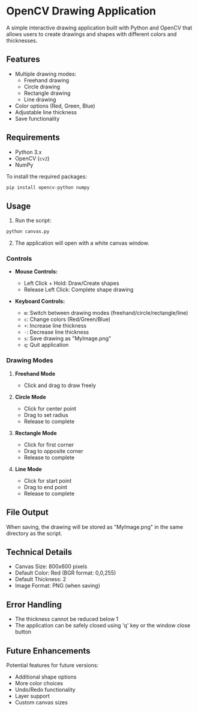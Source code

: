 # OpenCV Drawing Application

A simple interactive drawing application built with Python and OpenCV that allows users to create drawings and shapes with different colors and thicknesses.

## Features

- Multiple drawing modes:
  - Freehand drawing
  - Circle drawing
  - Rectangle drawing
  - Line drawing
- Color options (Red, Green, Blue)
- Adjustable line thickness
- Save functionality

## Requirements

- Python 3.x
- OpenCV (`cv2`)
- NumPy

To install the required packages:
```bash
pip install opencv-python numpy
```

## Usage

1. Run the script:
```bash
python canvas.py
```

2. The application will open with a white canvas window.

### Controls

- **Mouse Controls:**
  - Left Click + Hold: Draw/Create shapes
  - Release Left Click: Complete shape drawing

- **Keyboard Controls:**
  - `m`: Switch between drawing modes (freehand/circle/rectangle/line)
  - `c`: Change colors (Red/Green/Blue)
  - `+`: Increase line thickness
  - `-`: Decrease line thickness
  - `s`: Save drawing as "MyImage.png"
  - `q`: Quit application

### Drawing Modes

1. **Freehand Mode**
   - Click and drag to draw freely

2. **Circle Mode**
   - Click for center point
   - Drag to set radius
   - Release to complete

3. **Rectangle Mode**
   - Click for first corner
   - Drag to opposite corner
   - Release to complete

4. **Line Mode**
   - Click for start point
   - Drag to end point
   - Release to complete

## File Output

When saving, the drawing will be stored as "MyImage.png" in the same directory as the script.

## Technical Details

- Canvas Size: 800x600 pixels
- Default Color: Red (BGR format: 0,0,255)
- Default Thickness: 2
- Image Format: PNG (when saving)

## Error Handling

- The thickness cannot be reduced below 1
- The application can be safely closed using 'q' key or the window close button

## Future Enhancements

Potential features for future versions:
- Additional shape options
- More color choices
- Undo/Redo functionality
- Layer support
- Custom canvas sizes
